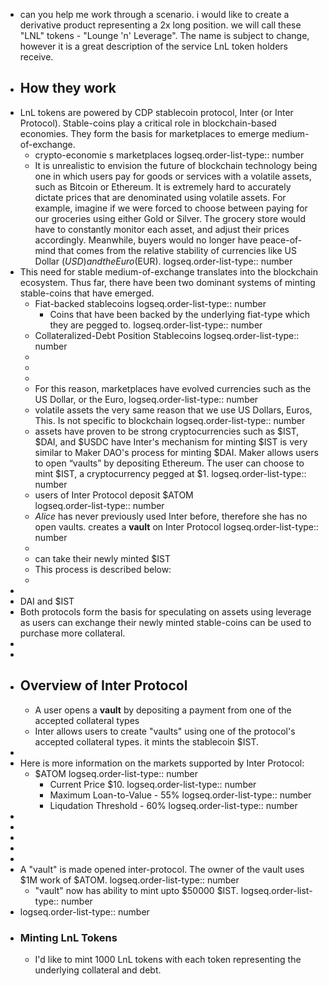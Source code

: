 - can you help me work through a scenario. i would like to create a derivative product representing a 2x long position. we will call these "LNL" tokens - "Lounge 'n' Leverage".  The name is subject to change, however it is a great description of the service LnL token holders receive.
- ## How they work
- LnL tokens are powered by CDP stablecoin protocol, Inter (or Inter Protocol). Stable-coins play a critical role in blockchain-based economies. They form the basis for marketplaces to emerge medium-of-exchange.
	- crypto-economie s marketplaces 
	  logseq.order-list-type:: number
	- It is unrealistic to envision the future of blockchain technology being one in which users pay for goods or services with a volatile assets, such as Bitcoin or Ethereum. It is extremely hard to accurately dictate prices that are denominated using volatile assets. For example, imagine if we were forced to choose between paying for our groceries using either Gold or Silver. The grocery store would have to constantly monitor each asset, and adjust their prices accordingly. Meanwhile, buyers would no longer have peace-of-mind that comes from the relative stability of currencies like US Dollar ($USD) and the Euro ($EUR).
	  logseq.order-list-type:: number
- This need for stable medium-of-exchange translates into the blockchain ecosystem. Thus far, there have been two dominant systems of minting stable-coins that have emerged.
	- Fiat-backed stablecoins
	  logseq.order-list-type:: number
		- Coins that have been backed by the underlying fiat-type which they are pegged to.
		  logseq.order-list-type:: number
	- Collateralized-Debt Position Stablecoins
	  logseq.order-list-type:: number
	-
	-
	-
	- For this reason, marketplaces have evolved  currencies such as the US Dollar, or the Euro,
	  logseq.order-list-type:: number
	- volatile assets    the very same reason that we use US Dollars, Euros,  This. Is not specific to blockchain
	  logseq.order-list-type:: number
	- assets have proven to be strong    cryptocurrencies such as $IST, $DAI, and $USDC have    Inter's mechanism for minting $IST is very similar to Maker DAO's process for minting $DAI. Maker allows users to open “vaults” by depositing Ethereum. The user can choose to mint $IST, a cryptocurrency pegged at $1.
	  logseq.order-list-type:: number
	- users of Inter Protocol deposit $ATOM  
	  logseq.order-list-type:: number
	- *Alice* has never previously used Inter before, therefore she has no open vaults.  creates a **vault** on Inter Protocol
	  logseq.order-list-type:: number
	-
	- can take their newly minted $IST
	- This process is described below:
	-
-
- DAI and $IST
- Both protocols form the basis for speculating on assets using leverage as users can exchange their newly minted stable-coins can be used to purchase more collateral.
-
-
- ## Overview of Inter Protocol
	- A user opens a **vault** by depositing a payment from one of the accepted collateral types
	- Inter allows users to create  "vaults" using one of the protocol's accepted collateral types.
	  it mints the stablecoin $IST.
-
- Here is more information on the markets supported by Inter Protocol:
	- $ATOM
	  logseq.order-list-type:: number
		- Current Price $10.
		  logseq.order-list-type:: number
		- Maximum Loan-to-Value - 55%
		  logseq.order-list-type:: number
		- Liqudation Threshold - 60%
		  logseq.order-list-type:: number
-
-
-
-
-
- A "vault" is made opened inter-protocol. The owner of the vault uses $1M work of $ATOM.
  logseq.order-list-type:: number
	- "vault" now has ability to mint upto $50000 $IST.
	  logseq.order-list-type:: number
- logseq.order-list-type:: number
- ### Minting LnL Tokens
  * I'd like to mint 1000 LnL tokens with each token representing the underlying collateral and debt.